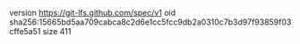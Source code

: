 version https://git-lfs.github.com/spec/v1
oid sha256:15665bd5aa709cabca8c2d6e1cc5fcc9db2a0310c7b3d97f93859f03cffe5a51
size 411
